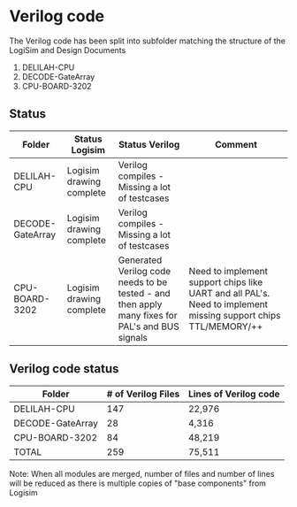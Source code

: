 # Verilog code

The Verilog code has been split into subfolder matching the structure of the LogiSim and Design Documents

1. DELILAH-CPU
2. DECODE-GateArray
3. CPU-BOARD-3202


## Status

| Folder           | Status Logisim           |  Status Verilog                                | Comment    |
|------------------|--------------------------|------------------------------------------------|------------|
| DELILAH-CPU      | Logisim drawing complete | Verilog compiles - Missing a lot of testcases  |
| DECODE-GateArray | Logisim drawing complete | Verilog compiles - Missing a lot of testcases  |
| CPU-BOARD-3202   | Logisim drawing complete | Generated Verilog code needs to be tested - and then apply many fixes for PAL's and BUS signals | Need to implement support chips like UART and all PAL's. Need to implement missing support chips TTL/MEMORY/++ |



## Verilog code status

| Folder           | # of Verilog Files       | Lines of Verilog code  |
|------------------|--------------------------|------------------------|
| DELILAH-CPU      | 147   | 22,976 |
| DECODE-GateArray | 28	   | 4,316  |
| CPU-BOARD-3202   | 84    | 48,219 |
| TOTAL            | 259   | 75,511 |

Note: When all modules are merged, number of files and number of lines will be reduced as there is multiple copies of "base components" from Logisim

